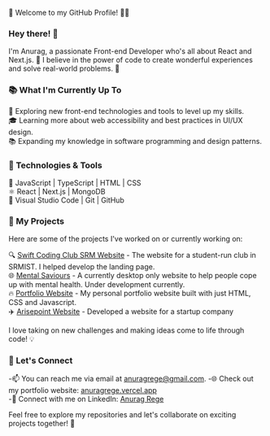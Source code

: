 👋 Welcome to my GitHub Profile! 👨‍💻

### Hey there! 👋

I'm Anurag, a passionate Front-end Developer who's all about React and Next.js. 🚀 I believe in the power of code to create wonderful experiences and solve real-world problems. 🌟

### 📚 What I'm Currently Up To

🌱 Exploring new front-end technologies and tools to level up my skills.<br/>
🎓 Learning more about web accessibility and best practices in UI/UX design.<br/>
📚 Expanding my knowledge in software programming and design patterns.<br/>

### 🔧 Technologies & Tools

🚀 JavaScript | TypeScript | HTML | CSS<br/>
⚛️ React | Next.js | MongoDB<br/>
🔧 Visual Studio Code | Git | GitHub<br/>

### 🚀 My Projects

Here are some of the projects I've worked on or currently working on:

🔍 [Swift Coding Club SRM Website](https://sccwebsite.netlify.app/) - The website for a student-run club in SRMIST. I helped develop the landing page.<br/>
🌐 [Mental Saviours](https://mentalsaviours.vercel.app/) - A currently desktop only website to help people cope up with mental health. Under development currently.<br/>
🔥 [Portfolio Website](https://anuragrege.vercel.app) - My personal portfolio website built with just HTML, CSS and Javascript.<br/>
✈️ [Arisepoint Website](https://arisepoint.in) - Developed a website for a startup company

I love taking on new challenges and making ideas come to life through code! 💡

### 🤝 Let's Connect

-📫 You can reach me via email at anuragrege@gmail.com.
-🌐 Check out my portfolio website: [anuragrege.vercel.app](anuragrege.vercel.app)<br/>
-💼 Connect with me on LinkedIn: [Anurag Rege](https://www.linkedin.com/in/anurag-rege-820703251/)</br>

Feel free to explore my repositories and let's collaborate on exciting projects together! 🤗

<!--
**anuragrege/anuragrege** is a ✨ _special_ ✨ repository because its `README.md` (this file) appears on your GitHub profile.

Here are some ideas to get you started:

- 🔭 I’m currently working on ...
- 🌱 I’m currently learning ...
- 👯 I’m looking to collaborate on ...
- 🤔 I’m looking for help with ...
- 💬 Ask me about ...
- 📫 How to reach me: ...
- 😄 Pronouns: ...
- ⚡ Fun fact: ...
-->
